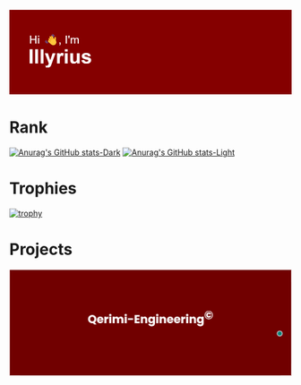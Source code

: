 ![GitHub Logo](https://github.com/illyrius666/illyrius666/blob/master/images/header.png)

# Rank

[![Anurag's GitHub stats-Dark](https://github-readme-stats.vercel.app/api?username=illyrius666&show_icons=true&theme=radical#gh-dark-mode-only)](https://github.com/anuraghazra/github-readme-stats#gh-dark-mode-only)
[![Anurag's GitHub stats-Light](https://github-readme-stats.vercel.app/api?username=illyrius666&show_icons=true&theme=default#gh-light-mode-only)](https://github.com/anuraghazra/github-readme-stats#gh-light-mode-only)

# Trophies

[![trophy](https://github-profile-trophy.vercel.app/?username=illyrius666&theme=onedark)](https://github.com/ryo-ma/github-profile-trophy)

# Projects

![GitHub Logo](https://github.com/illyrius666/illyrius666/blob/master/images/footer.png)